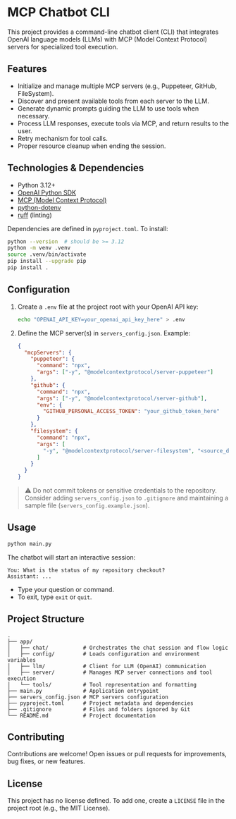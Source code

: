 # MCP Chatbot CLI

This project provides a command-line chatbot client (CLI) that integrates OpenAI language models (LLMs) with MCP (Model Context Protocol) servers for specialized tool execution.

## Features

- Initialize and manage multiple MCP servers (e.g., Puppeteer, GitHub, FileSystem).
- Discover and present available tools from each server to the LLM.
- Generate dynamic prompts guiding the LLM to use tools when necessary.
- Process LLM responses, execute tools via MCP, and return results to the user.
- Retry mechanism for tool calls.
- Proper resource cleanup when ending the session.

## Technologies & Dependencies

- Python 3.12+
- [OpenAI Python SDK](https://github.com/openai/openai-python)
- [MCP (Model Context Protocol)](https://pypi.org/project/mcp/)
- [python-dotenv](https://pypi.org/project/python-dotenv/)
- [ruff](https://github.com/charliermarsh/ruff) (linting)

Dependencies are defined in `pyproject.toml`. To install:

```bash
python --version  # should be >= 3.12
python -m venv .venv
source .venv/bin/activate
pip install --upgrade pip
pip install .
```

## Configuration

1. Create a `.env` file at the project root with your OpenAI API key:

   ```bash
   echo "OPENAI_API_KEY=your_openai_api_key_here" > .env
   ```

2. Define the MCP server(s) in `servers_config.json`. Example:

   ```json
   {
     "mcpServers": {
       "puppeteer": {
         "command": "npx",
         "args": ["-y", "@modelcontextprotocol/server-puppeteer"]
       },
       "github": {
         "command": "npx",
         "args": ["-y", "@modelcontextprotocol/server-github"],
         "env": {
           "GITHUB_PERSONAL_ACCESS_TOKEN": "your_github_token_here"
         }
       },
       "filesystem": {
         "command": "npx",
         "args": [
           "-y", "@modelcontextprotocol/server-filesystem", "<source_dir>", "<target_dir>"
         ]
       }
     }
   }
   ```

> ⚠️ Do not commit tokens or sensitive credentials to the repository. Consider adding `servers_config.json` to `.gitignore` and maintaining a sample file (`servers_config.example.json`).

## Usage

```bash
python main.py
```

The chatbot will start an interactive session:

```
You: What is the status of my repository checkout?
Assistant: ...
```

- Type your question or command.
- To exit, type `exit` or `quit`.

## Project Structure

```
.
├── app/
│   ├── chat/           # Orchestrates the chat session and flow logic
│   ├── config/         # Loads configuration and environment variables
│   ├── llm/            # Client for LLM (OpenAI) communication
│   ├── server/         # Manages MCP server connections and tool execution
│   └── tools/          # Tool representation and formatting
├── main.py             # Application entrypoint
├── servers_config.json # MCP servers configuration
├── pyproject.toml      # Project metadata and dependencies
├── .gitignore          # Files and folders ignored by Git
└── README.md           # Project documentation
```

## Contributing

Contributions are welcome! Open issues or pull requests for improvements, bug fixes, or new features.

## License

This project has no license defined. To add one, create a `LICENSE` file in the project root (e.g., the MIT License).